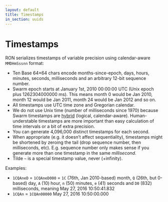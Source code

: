 ```yaml
---
layout: default
title: Timestamps
in_section: uuids
---
```


# Timestamps

RON serializes timestamps of variable precision using calendar-aware `MMDHmSssnn` format:

- Ten Base 64×64 chars encode months-since-epoch, days, hours, minutes, seconds, milliseconds and an arbitrary 12-bit sequence number.
- Swarm epoch starts at January 1st, 2010 00:00:00 UTC (Unix epoch plus 1262304000000 ms). This means month 0 would be Jan 2010, month 12 would be Jan 2011, month 24 would be Jan 2012 and so on.
- All timestamps use UTC time zone and Gregorian calendar.
- We do not use Unix time (number of milliseconds since 1970) because Swarm timestamps are [hybrid](https://cse.buffalo.edu/tech-reports/2014-04.pdf) (logical, calendar-aware). Human-understable timestamps are more important than easy calculation of time intervals or a bit of extra precision.
- You can generate 4,096,000 distinct timestamps for each second.
- When appropriate (e.g. it doesn’t affect sequentiality), timestamps might be shortened by zeroing the tail (drop sequence number, then milliseconds, etc). E.g. sequence number only makes sense if you generate more than one timestamp in the same *millisecond*.
- Tilde `~` is a special timestamp value, never (+infinity).

Examples:

- `1CQAneD` = `1CQAneD000` = `1C` (76th, Jan 2010-based) month, `Q` (26th, but 0-based) day, `A` (10) hour, `n` (50) minutes, `e` (41) seconds and `D0` (832) milliseconds, meaning May 27, 2016 10:50:41.832
- `1CQAn` = `1CQAn00000` May 27, 2016 10:50:00.000
